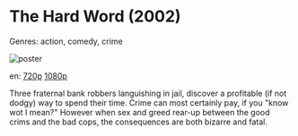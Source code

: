 # The Hard Word (2002)

Genres: action, comedy, crime

![poster](http://image.tmdb.org/t/p/w500/pXF2tpXjR3Bx6OnQbhouRXi1a3b.jpg)

en:
  [720p](magnet:?xt=urn:btih:a19ff1beda66e329f5b5c7ff4489971909c3516c&dn=The+Hard+Word+%282002%29+720p+BrRip+x264+-+YIFY&tr=udp%3A%2F%2Ftracker.openbittorrent.com%3A80%2Fannounce&tr=udp%3A%2F%2Fglotorrents.pw%3A6969%2Fannounce&tr=udp%3A%2F%2Ftracker.openbittorrent.com%3A80%2Fannounce&tr=udp%3A%2F%2Ftracker.opentrackr.org%3A1337%2Fannounce&tr=udp%3A%2F%2Fzer0day.to%3A1337%2Fannounce&tr=udp%3A%2F%2Ftracker.coppersurfer.tk%3A6969%2Fannounce)
  [1080p](magnet:?xt=urn:btih:B94C85C6E612DF88D1C9F6D86900466143933E40&tr=udp://glotorrents.pw:6969/announce&tr=udp://tracker.opentrackr.org:1337/announce&tr=udp://torrent.gresille.org:80/announce&tr=udp://tracker.openbittorrent.com:80&tr=udp://tracker.coppersurfer.tk:6969&tr=udp://tracker.leechers-paradise.org:6969&tr=udp://p4p.arenabg.ch:1337&tr=udp://tracker.internetwarriors.net:1337)
  


Three fraternal bank robbers languishing in jail, discover a profitable (if not dodgy) way to spend their time. Crime can most certainly pay, if you "know wot I mean?" However when sex and greed rear-up between the good crims and the bad cops, the consequences are both bizarre and fatal.